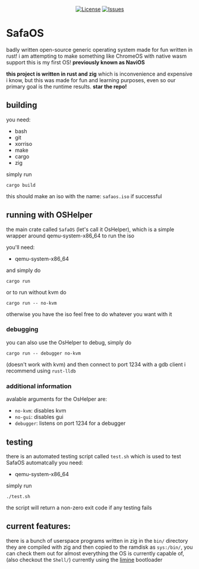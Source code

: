 <div align="center">

[![License](https://img.shields.io/github/license/SafaOS/SafaOS?color=red)](https://github.com/SafaOS/SafaOS/blob/main/LICENSE) [![Issues](https://img.shields.io/github/issues/SafaOS/SafaOS)](https://github.com/SafaOS/SafaOS/issues)


</div>

# SafaOS
badly written open-source generic operating system made for fun written in rust!
i am attempting to make something like ChromeOS with native wasm support
this is my first OS!
**previously known as NaviOS**

**this project is written in rust and zig** which is inconvenience and expensive i know, but this was made for fun and learning purposes, even so our primary goal is the runtime results.
**star the repo!**

## building
you need: 

- bash
- git
- xorriso
- make
- cargo
- zig

simply run
```
cargo build
```

this should make an iso with the name: `safaos.iso` if successful
## running with OSHelper
the main crate called `SafaOS` (let's call it OsHelper), which is a simple wrapper around qemu-system-x86_64 to run the iso

you'll need:

- qemu-system-x86_64

and simply do
```
cargo run
```
or to run without kvm do
```
cargo run -- no-kvm
```
otherwise you have the iso feel free to do whatever you want with it

### debugging
you can also use the OsHelper to debug, simply do
```
cargo run -- debugger no-kvm
```
(doesn't work with kvm)
and then connect to port 1234 with a gdb client i recommend using `rust-lldb`

### additional information
avalable arguments for the OsHelper are:

- `no-kvm`: disables kvm
- `no-gui`: disables gui
- `debugger`: listens on port 1234 for a debugger

## testing
there is an automated testing script called `test.sh` which is used to test SafaOS automatcally
you need:

- qemu-system-x86_64

simply run
```
./test.sh
```
the script will return a non-zero exit code if any testing fails

## current features:
there is a bunch of userspace programs written in zig in the `bin/` directory they are compiled with zig and then copied to the ramdisk as `sys:/bin/`, you can check them out for almost everything the OS is currently capable of, (also checkout the `Shell/`)
currently using the [limine](https://limine-bootloader.org/) bootloader
